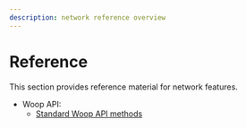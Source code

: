 ```yaml
---
description: network reference overview
---
```


# Reference

This section provides reference material for network features.


- Woop API:
    - [Standard Woop API methods](../reference/api/index.md)


